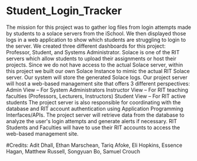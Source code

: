 # Student_Login_Tracker
The mission for this project was to gather log files from login attempts made by students to a solace servers from the iSchool. We then displayed those logs in a web application to show which students are struggling to login to the server. We created three different dashboards for this project: Professor, Student, and Systems Administrator.
Solace is one of the RIT servers which allow students to upload their assignments or host their projects. Since we do not have access to the actual Solace server, within this project we built our own Solace Instance to mimic the actual RIT Solace server. Our system will store the generated Solace logs. Our project server will host a web-based management site that offers 3 different perspectives:
Admin View – For System Administrators
Instructor View – For RIT teaching faculties (Professors, Lecturers, Instructors)
Student View – For RIT active students
The project server is also responsible for coordinating with the database and RIT account authentication using Application Programming Interfaces/APIs.
The project server will retrieve data from the database to analyze the user's login attempts and generate alerts if necessary.
RIT Students and Faculties will have to use their RIT accounts to access the web-based management site.

#Credits:
  Adit Dhall, Ethan Marschean, Tariq Afoke, Eli Hopkins, Essence Hagan, Matthew Russell, Songyuan Bo, Samuel Crouch
